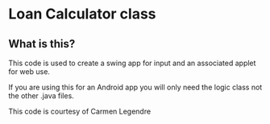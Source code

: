 # Loan Calculator class 	

## What is this? 
This code is used to create a swing app for input and an
associated applet for web use.  

If you are using this for an Android app you will only
need the logic class not the other .java files.  


This code is courtesy of Carmen Legendre